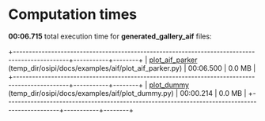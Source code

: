 

# Computation times

**00:06.715** total execution time for **generated_gallery_aif** files:

+-----------------------------------------------------------------------------------------------+-----------+--------+
| [plot_aif_parker](./plot_aif_parker.md) (temp_dir/osipi/docs/examples/aif/plot_aif_parker.py) | 00:06.500 | 0.0 MB |
+-----------------------------------------------------------------------------------------------+-----------+--------+
| [plot_dummy](./plot_dummy.md) (temp_dir/osipi/docs/examples/aif/plot_dummy.py)                | 00:00.214 | 0.0 MB |
+-----------------------------------------------------------------------------------------------+-----------+--------+
